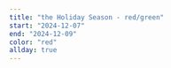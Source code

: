 ```yaml
---
title: "the Holiday Season - red/green"
start: "2024-12-07"
end: "2024-12-09"
color: "red"
allday: true
---
```



